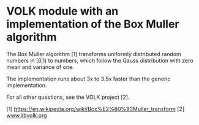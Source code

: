 # VOLK module with an implementation of the Box Muller algorithm

The Box Muller algorithm [1] transforms uniformly distributed random numbers in [0,1) to numbers, which follow the Gauss distribution with zero mean and variance of one.

The implementation runs about 3x to 3.5x faster than the generic implementation.

For all other questions, see the VOLK project [2].

[1] https://en.wikipedia.org/wiki/Box%E2%80%93Muller_transform
[2] www.libvolk.org
